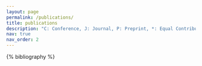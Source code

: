 ```yaml
---
layout: page
permalink: /publications/
title: publications
description: "C: Conference, J: Journal, P: Preprint, *: Equal Contribution"
nav: true
nav_order: 2
---
```


<!-- _pages/publications.md -->

<!-- Bibsearch Feature -->

<!-- {% include bib_search.liquid %} -->

<div class="publications">

{% bibliography %}

</div>
